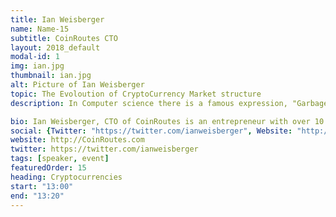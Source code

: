 ```yaml
---
title: Ian Weisberger
name: Name-15
subtitle: CoinRoutes CTO
layout: 2018_default
modal-id: 1
img: ian.jpg
thumbnail: ian.jpg
alt: Picture of Ian Weisberger
topic: The Evoloution of CryptoCurrency Market structure 
description: In Computer science there is a famous expression, "Garbage in, Garbage out". Due to the vast need for Insample / Outsample training data for AI algorithms, it is especially important to have accurate historical and real time data to train such AI models. CoinRoutes provides data that allow s traders to train and maintain models. We cover recent market-structure events, as well as some potential use cases for AI in preventing Flash crashes and other events.

bio: Ian Weisberger, CTO of CoinRoutes is an entrepreneur with over 10 years of full stack software development experience. Mr. Weisberger built his first virtualized hosting business 11 years ago before building the genetic data infrastructure for a team of PHDs at Mt. Sinai. He then moved into advertising technology where he implemented several high throughput solutions before building an automated transaction cost analysis platform at Babelfish analytics.
social: {Twitter: "https://twitter.com/ianweisberger", Website: "http://CoinRoutes.com", Linkedin: "https://www.linkedin.com/in/ianweisberger/" }
website: http://CoinRoutes.com
twitter: https://twitter.com/ianweisberger
tags: [speaker, event]
featuredOrder: 15
heading: Cryptocurrencies
start: "13:00"
end: "13:20"
---
```

